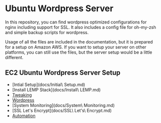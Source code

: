 # Ubuntu Wordpress Server

In this repository, you can find wordpress optimized configurations for nginx including support for SSL. It also includes a config file for oh-my-zsh and simple backup scripts for wordpress.

Usage of all the files are included in the documentation, but it is prepared for a setup on Amazon AWS. If you want to setup your server on other platforms, you can still use the files, but the server setup would be a little different.

## EC2 Ubuntu Wordpress Server Setup

- [Intial Setup](docs/Initial\ Setup.md)
- [Install LEMP Stack](docs/Install\ LEMP.md)
- [Tweaking](docs/Tweaking.md)
- [Wordpress](docs/Wordpress.md)
- [System Monitoring](docs/System\ Monitoring.md)
- [SSL Let's Encrypt](docs/SSL\ Let's\ Encrypt.md)
- [Automation](docs/Automation.md)
